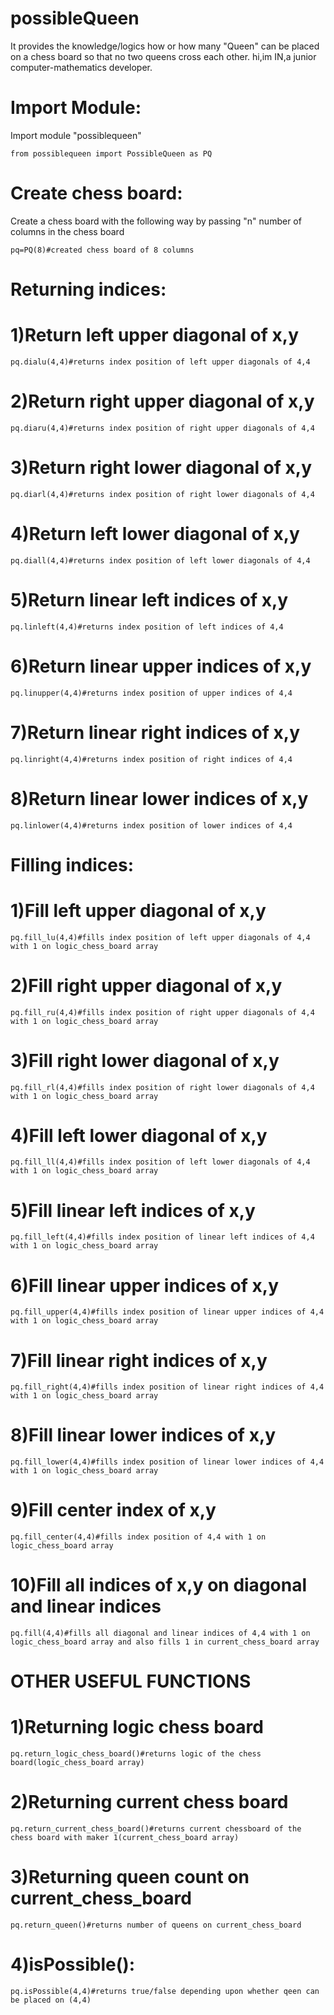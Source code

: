 # possibleQueen
It provides the knowledge/logics how or how many "Queen" can be placed on a chess board so that no two queens cross each other.
hi,im IN,a junior computer-mathematics developer.
# Import Module:
Import module "possiblequeen"
```
from possiblequeen import PossibleQueen as PQ
```
# Create chess board:
Create a chess board with the following way by passing "n" number of columns in the chess board
```
pq=PQ(8)#created chess board of 8 columns
```
# Returning indices:
# 1)Return left upper diagonal of x,y
```
pq.dialu(4,4)#returns index position of left upper diagonals of 4,4
```
# 2)Return right upper diagonal of x,y
```
pq.diaru(4,4)#returns index position of right upper diagonals of 4,4
```
# 3)Return right lower diagonal of x,y
```
pq.diarl(4,4)#returns index position of right lower diagonals of 4,4
```
# 4)Return left lower diagonal of x,y
```
pq.diall(4,4)#returns index position of left lower diagonals of 4,4
```
# 5)Return linear left indices of x,y
```
pq.linleft(4,4)#returns index position of left indices of 4,4
```
# 6)Return linear upper indices of x,y
```
pq.linupper(4,4)#returns index position of upper indices of 4,4
```
# 7)Return linear right indices of x,y
```
pq.linright(4,4)#returns index position of right indices of 4,4
```
# 8)Return linear lower indices of x,y
```
pq.linlower(4,4)#returns index position of lower indices of 4,4
```
# Filling indices:
# 1)Fill left upper diagonal of x,y
```
pq.fill_lu(4,4)#fills index position of left upper diagonals of 4,4 with 1 on logic_chess_board array
```
# 2)Fill right upper diagonal of x,y
```
pq.fill_ru(4,4)#fills index position of right upper diagonals of 4,4 with 1 on logic_chess_board array
```
# 3)Fill right lower diagonal of x,y
```
pq.fill_rl(4,4)#fills index position of right lower diagonals of 4,4 with 1 on logic_chess_board array
```
# 4)Fill left lower diagonal of x,y
```
pq.fill_ll(4,4)#fills index position of left lower diagonals of 4,4 with 1 on logic_chess_board array
```
# 5)Fill linear left indices of x,y
```
pq.fill_left(4,4)#fills index position of linear left indices of 4,4 with 1 on logic_chess_board array
```
# 6)Fill linear upper indices of x,y
```
pq.fill_upper(4,4)#fills index position of linear upper indices of 4,4 with 1 on logic_chess_board array
```
# 7)Fill linear right indices of x,y
```
pq.fill_right(4,4)#fills index position of linear right indices of 4,4 with 1 on logic_chess_board array
```
# 8)Fill linear lower indices of x,y
```
pq.fill_lower(4,4)#fills index position of linear lower indices of 4,4 with 1 on logic_chess_board array
```
# 9)Fill center index of x,y
```
pq.fill_center(4,4)#fills index position of 4,4 with 1 on logic_chess_board array
```
# 10)Fill all indices of x,y on diagonal and linear indices
```
pq.fill(4,4)#fills all diagonal and linear indices of 4,4 with 1 on logic_chess_board array and also fills 1 in current_chess_board array
```
# OTHER USEFUL FUNCTIONS
# 1)Returning logic chess board
```
pq.return_logic_chess_board()#returns logic of the chess board(logic_chess_board array)
```
# 2)Returning current chess board
```
pq.return_current_chess_board()#returns current chessboard of the chess board with maker 1(current_chess_board array)
```
# 3)Returning queen count on current_chess_board
```
pq.return_queen()#returns number of queens on current_chess_board
```
# 4)isPossible():
```
pq.isPossible(4,4)#returns true/false depending upon whether qeen can be placed on (4,4)
```
